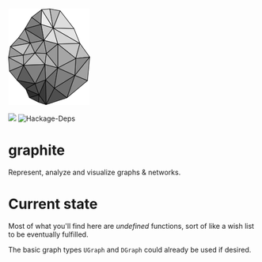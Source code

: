 ![Graphite Logo](./logo/logo.png)

[![](https://img.shields.io/hackage/v/graphite.svg)](https://hackage.haskell.org/package/graphite)
![Hackage-Deps](https://img.shields.io/hackage-deps/v/graphite.svg)

# graphite

Represent, analyze and visualize graphs & networks.


# Current state

Most of what you'll find here are *undefined* functions, sort of like a wish
list to be eventually fulfilled.

The basic graph types `UGraph` and `DGraph` could already be used if desired.
